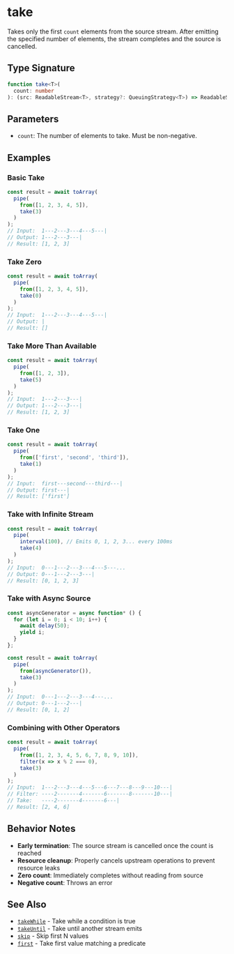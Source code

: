 # take

Takes only the first `count` elements from the source stream. After emitting the specified number of elements, the stream completes and the source is cancelled.

## Type Signature

```typescript
function take<T>(
  count: number
): (src: ReadableStream<T>, strategy?: QueuingStrategy<T>) => ReadableStream<T>
```

## Parameters

- `count`: The number of elements to take. Must be non-negative.

## Examples

### Basic Take

```typescript
const result = await toArray(
  pipe(
    from([1, 2, 3, 4, 5]),
    take(3)
  )
);
// Input:  1---2---3---4---5---|
// Output: 1---2---3---|
// Result: [1, 2, 3]
```

### Take Zero

```typescript
const result = await toArray(
  pipe(
    from([1, 2, 3, 4, 5]),
    take(0)
  )
);
// Input:  1---2---3---4---5---|
// Output: |
// Result: []
```

### Take More Than Available

```typescript
const result = await toArray(
  pipe(
    from([1, 2, 3]),
    take(5)
  )
);
// Input:  1---2---3---|
// Output: 1---2---3---|
// Result: [1, 2, 3]
```

### Take One

```typescript
const result = await toArray(
  pipe(
    from(['first', 'second', 'third']),
    take(1)
  )
);
// Input:  first---second---third---|
// Output: first---|
// Result: ['first']
```

### Take with Infinite Stream

```typescript
const result = await toArray(
  pipe(
    interval(100), // Emits 0, 1, 2, 3... every 100ms
    take(4)
  )
);
// Input:  0---1---2---3---4---5---...
// Output: 0---1---2---3---|
// Result: [0, 1, 2, 3]
```

### Take with Async Source

```typescript
const asyncGenerator = async function* () {
  for (let i = 0; i < 10; i++) {
    await delay(50);
    yield i;
  }
};

const result = await toArray(
  pipe(
    from(asyncGenerator()),
    take(3)
  )
);
// Input:  0---1---2---3---4---...
// Output: 0---1---2---|
// Result: [0, 1, 2]
```

### Combining with Other Operators

```typescript
const result = await toArray(
  pipe(
    from([1, 2, 3, 4, 5, 6, 7, 8, 9, 10]),
    filter(x => x % 2 === 0),
    take(3)
  )
);
// Input:  1---2---3---4---5---6---7---8---9---10---|
// Filter: ----2-------4-------6-------8-------10---|
// Take:   ----2-------4-------6---|
// Result: [2, 4, 6]
```

## Behavior Notes

- **Early termination**: The source stream is cancelled once the count is reached
- **Resource cleanup**: Properly cancels upstream operations to prevent resource leaks
- **Zero count**: Immediately completes without reading from source
- **Negative count**: Throws an error

## See Also

- [`takeWhile`](./takeWhile.md) - Take while a condition is true
- [`takeUntil`](./takeUntil.md) - Take until another stream emits
- [`skip`](./skip.md) - Skip first N values
- [`first`](./first.md) - Take first value matching a predicate